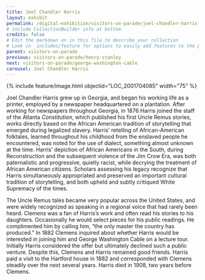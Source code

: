 ```yaml
---
title: Joel Chandler Harris
layout: exhibit
permalink: /digital-exhibition/visitors-on-parade/joel-chandler-harris.html
# include CollectionBuilder info at bottom
credits: false
# Edit the markdown on in this file to describe your collection
# Look in _includes/feature for options to easily add features to the page
parent: visitors-on-parade
previous: visitors-on-parade/henry-stanley
next: visitors-on-parade/george-washington-cable
carousel: Joel Chandler Harris
---
```


{% include feature/image.html objectid="LOC_2001704085" width="75" %}

Joel Chandler Harris grew up in Georgia, and began his working life as a printer, employed by a newspaper headquartered on a plantation. After working for newspapers throughout Georgia, in 1876 Harris joined the staff of the Atlanta _Constitution_, which published his first Uncle Remus stories, works directly based on the African American tradition of storytelling that emerged during legalized slavery. Harris’ retelling of African-American folktales, learned throughout his childhood from the enslaved people he encountered, was noted for the use of dialect, something almost unknown at the time. Harris’ depiction of African Americans in the South, during Reconstruction and the subsequent violence of the Jim Crow Era, was both paternalistic and progressive, quietly racist, while decrying the treatment of African American citizens. Scholars assessing his legacy recognize that Harris simultaneously appropriated and preserved an important cultural tradition of storytelling, and both upheld and subtly critiqued White Supremacy of the times. 

The Uncle Remus tales became very popular across the United States, and were widely recognized as speaking in a regional voice that had rarely been heard. Clemens was a fan of Harris’s work and often read his stories to his daughters. Occasionally he would select pieces for his public readings.  He complimented him by calling him, “the only master the country has produced.” In 1882 Clemens inquired about whether Harris would be interested in joining him and George Washington Cable on a lecture tour. Initially Harris considered the offer but ultimately declined such a public venture. Despite this, Clemens and Harris remained good friends. Harris paid a visit to the Hartford house in 1882 and corresponded with Clemens steadily over the next several years. Harris died in 1908, two years before Clemens. 
